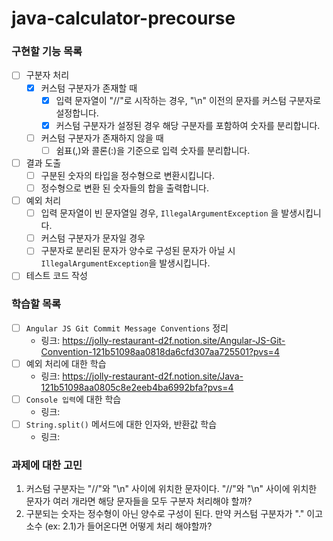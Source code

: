 # java-calculator-precourse

### 구현할 기능 목록
  - [ ] 구분자 처리
    - [x] 커스텀 구분자가 존재할 때
      - [x] 입력 문자열이 "//"로 시작하는 경우, "\n" 이전의 문자를 커스텀 구분자로 설정합니다.
      - [x] 커스텀 구분자가 설정된 경우 해당 구분자를 포함하여 숫자를 분리합니다.

    - [ ] 커스텀 구분자가 존재하지 않을 때
      - [ ] 쉼표(,)와 콜론(:)을 기준으로 입력 숫자를 분리합니다.
  
  - [ ] 결과 도출
    - [ ] 구분된 숫자의 타입을 정수형으로 변환시킵니다.
    - [ ] 정수형으로 변환 된 숫자들의 합을 출력합니다.

  - [ ] 예외 처리
    - [ ] 입력 문자열이 빈 문자열일 경우, `IllegalArgumentException` 을 발생시킵니다.
    - [ ] 커스텀 구분자가 문자일 경우 
    - [ ] 구분자로 분리된 문자가 양수로 구성된 문자가 아닐 시 `IllegalArgumentException`을 발생시킵니다.

  - [ ] 테스트 코드 작성

### 학습할 목록
  - [ ] `Angular JS Git Commit Message Conventions` 정리
    - 링크: https://jolly-restaurant-d2f.notion.site/Angular-JS-Git-Convention-121b51098aa0818da6cfd307aa725501?pvs=4
  - [ ] 예외 처리에 대한 학습
    - 링크: https://jolly-restaurant-d2f.notion.site/Java-121b51098aa0805c8e2eeb4ba6992bfa?pvs=4
  - [ ] `Console 입력`에 대한 학습
    - 링크:
  - [ ] `String.split()` 메서드에 대한 인자와, 반환값 학습
    - 링크:

### 과제에 대한 고민
1. 커스텀 구분자는 "//"와 "\n" 사이에 위치한 문자이다. "//"와 "\n" 사이에 위치한 문자가 여러 개라면 해당 문자들을 모두 구분자 처리해야 할까?
2. 구분되는 숫자는 정수형이 아닌 양수로 구성이 된다. 만약 커스텀 구분자가 "." 이고 소수 (ex: 2.1)가 들어온다면 어떻게 처리 해야할까?